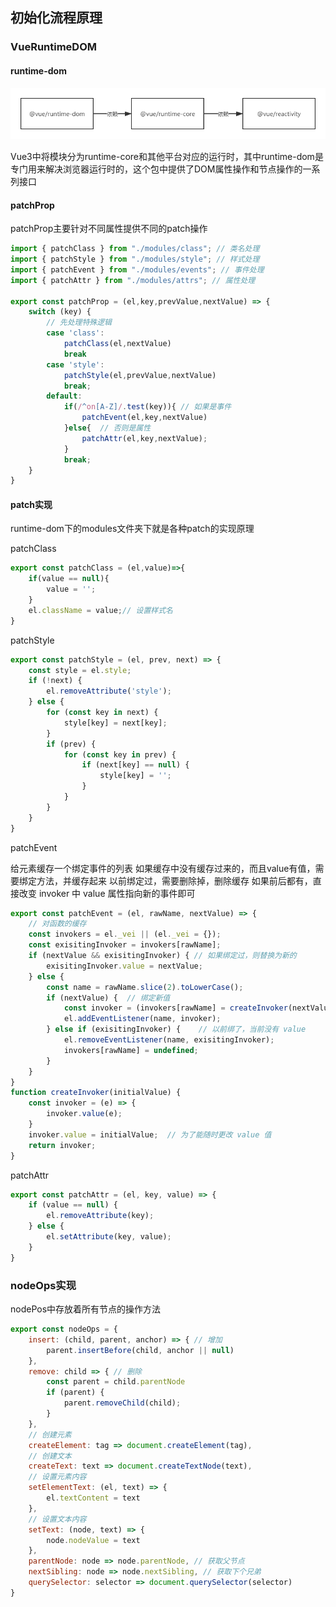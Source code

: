 ## 初始化流程原理
###  VueRuntimeDOM
#### runtime-dom

![avatar](./images/runTime.png)

Vue3中将模块分为runtime-core和其他平台对应的运行时，其中runtime-dom是专门用来解决浏览器运行时的，这个包中提供了DOM属性操作和节点操作的一系列接口

#### patchProp
patchProp主要针对不同属性提供不同的patch操作
```javascript
import { patchClass } from "./modules/class"; // 类名处理
import { patchStyle } from "./modules/style"; // 样式处理
import { patchEvent } from "./modules/events"; // 事件处理
import { patchAttr } from "./modules/attrs"; // 属性处理
​
export const patchProp = (el,key,prevValue,nextValue) => {
    switch (key) {
        // 先处理特殊逻辑
        case 'class':
            patchClass(el,nextValue)
            break
        case 'style':
            patchStyle(el,prevValue,nextValue)
            break;
        default:
            if(/^on[A-Z]/.test(key)){ // 如果是事件
                patchEvent(el,key,nextValue)
            }else{  // 否则是属性
                patchAttr(el,key,nextValue);
            }
            break;
    }
}
```

#### patch实现
runtime-dom下的modules文件夹下就是各种patch的实现原理

patchClass
```javascript
export const patchClass = (el,value)=>{
    if(value == null){
        value = '';
    }
    el.className = value;// 设置样式名
}
```

patchStyle

```javascript
export const patchStyle = (el, prev, next) => {
    const style = el.style;
    if (!next) {
        el.removeAttribute('style');
    } else {
        for (const key in next) {
            style[key] = next[key];
        }
        if (prev) {
            for (const key in prev) {
                if (next[key] == null) {
                    style[key] = '';
                }
            }
        }
    }
}
```

patchEvent

给元素缓存一个绑定事件的列表
如果缓存中没有缓存过来的，而且value有值，需要绑定方法，并缓存起来
以前绑定过，需要删除掉，删除缓存
如果前后都有，直接改变 invoker 中 value 属性指向新的事件即可


```javascript
export const patchEvent = (el, rawName, nextValue) => {
    // 对函数的缓存
    const invokers = el._vei || (el._vei = {});
    const exisitingInvoker = invokers[rawName];
    if (nextValue && exisitingInvoker) { // 如果绑定过，则替换为新的
        exisitingInvoker.value = nextValue;
    } else {
        const name = rawName.slice(2).toLowerCase();
        if (nextValue) {  // 绑定新值
            const invoker = (invokers[rawName] = createInvoker(nextValue));
            el.addEventListener(name, invoker);
        } else if (exisitingInvoker) {    // 以前绑了，当前没有 value
            el.removeEventListener(name, exisitingInvoker);
            invokers[rawName] = undefined;
        }
    }
}
function createInvoker(initialValue) {
    const invoker = (e) => {
        invoker.value(e);
    }
    invoker.value = initialValue;  // 为了能随时更改 value 值
    return invoker;
}
```

patchAttr

```javascript
export const patchAttr = (el, key, value) => {
    if (value == null) {
        el.removeAttribute(key);
    } else {
        el.setAttribute(key, value);
    }
}
```

### nodeOps实现
nodePos中存放着所有节点的操作方法
```javascript
export const nodeOps = {
    insert: (child, parent, anchor) => { // 增加
        parent.insertBefore(child, anchor || null)
    },
    remove: child => { // 删除
        const parent = child.parentNode
        if (parent) {
            parent.removeChild(child);
        }
    },
    // 创建元素
    createElement: tag => document.createElement(tag),
    // 创建文本
    createText: text => document.createTextNode(text),
    // 设置元素内容
    setElementText: (el, text) => {
        el.textContent = text
    },
    // 设置文本内容
    setText: (node, text) => {
        node.nodeValue = text
    },
    parentNode: node => node.parentNode, // 获取父节点
    nextSibling: node => node.nextSibling, // 获取下个兄弟
    querySelector: selector => document.querySelector(selector)
}
```
